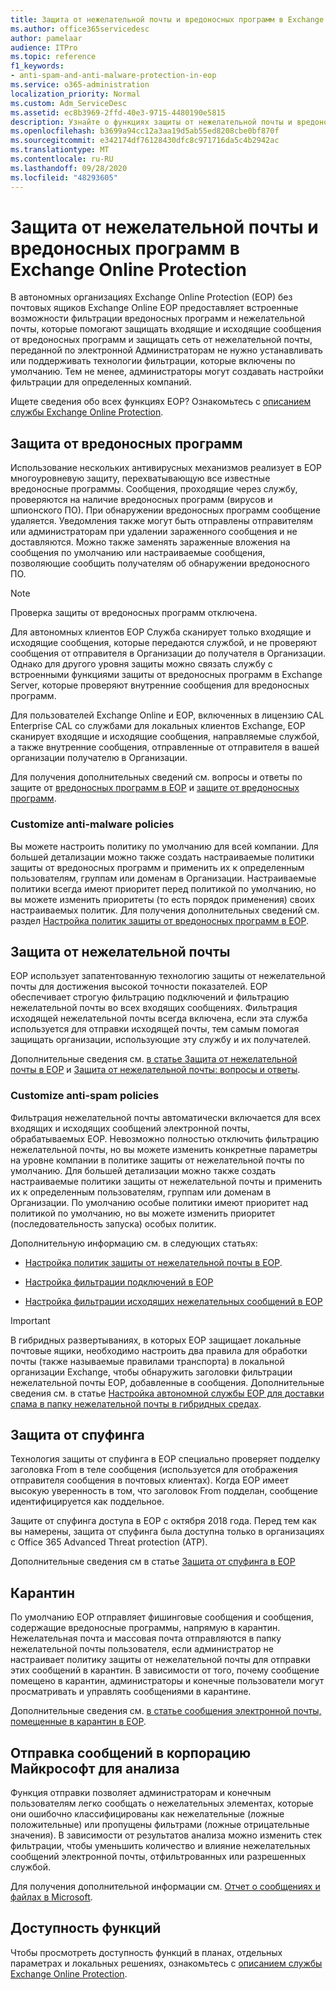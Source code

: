 ```yaml
---
title: Защита от нежелательной почты и вредоносных программ в Exchange Online Protection
ms.author: office365servicedesc
author: pamelaar
audience: ITPro
ms.topic: reference
f1_keywords:
- anti-spam-and-anti-malware-protection-in-eop
ms.service: o365-administration
localization_priority: Normal
ms.custom: Adm_ServiceDesc
ms.assetid: ec8b3969-2ffd-40e3-9715-4480190e5815
description: Узнайте о функциях защиты от нежелательной почты и вредоносных программ, доступных в автономных организациях Exchange Online Protection (EOP) без почтовых ящиков Exchange Online.
ms.openlocfilehash: b3699a94cc12a3aa19d5ab55ed8208cbe0bf870f
ms.sourcegitcommit: e342174df76128430dfc8c971716da5c4b2942ac
ms.translationtype: MT
ms.contentlocale: ru-RU
ms.lasthandoff: 09/28/2020
ms.locfileid: "48293605"
---
```

# <a name="anti-spam-and-anti-malware-protection-in-exchange-online-protection"></a>Защита от нежелательной почты и вредоносных программ в Exchange Online Protection

В автономных организациях Exchange Online Protection (EOP) без почтовых ящиков Exchange Online EOP предоставляет встроенные возможности фильтрации вредоносных программ и нежелательной почты, которые помогают защищать входящие и исходящие сообщения от вредоносных программ и защищать сеть от нежелательной почты, переданной по электронной Администраторам не нужно устанавливать или поддерживать технологии фильтрации, которые включены по умолчанию. Тем не менее, администраторы могут создавать настройки фильтрации для определенных компаний.

Ищете сведения обо всех функциях EOP? Ознакомьтесь с [описанием службы Exchange Online Protection](exchange-online-protection-service-description.md).

## <a name="anti-malware-protection"></a>Защита от вредоносных программ

Использование нескольких антивирусных механизмов реализует в EOP многоуровневую защиту, перехватывающую все известные вредоносные программы. Сообщения, проходящие через службу, проверяются на наличие вредоносных программ (вирусов и шпионского ПО). При обнаружении вредоносных программ сообщение удаляется. Уведомления также могут быть отправлены отправителям или администраторам при удалении зараженного сообщения и не доставляются. Можно также заменять зараженные вложения на сообщения по умолчанию или настраиваемые сообщения, позволяющие сообщить получателям об обнаружении вредоносного ПО.

> [!NOTE] 
> Проверка защиты от вредоносных программ отключена.

Для автономных клиентов EOP Служба сканирует только входящие и исходящие сообщения, которые передаются службой, и не проверяют сообщения от отправителя в Организации до получателя в Организации. Однако для другого уровня защиты можно связать службу с встроенными функциями защиты от вредоносных программ в Exchange Server, которые проверяют внутренние сообщения для вредоносных программ.

Для пользователей Exchange Online и EOP, включенных в лицензию CAL Enterprise CAL со службами для локальных клиентов Exchange, EOP сканирует входящие и исходящие сообщения, направляемые службой, а также внутренние сообщения, отправленные от отправителя в вашей организации получателю в Организации.

Для получения дополнительных сведений см. вопросы и ответы по защите от [вредоносных программ в EOP](https://docs.microsoft.com/microsoft-365/security/office-365-security/anti-malware-protection) и [защите от вредоносных программ](https://docs.microsoft.com/microsoft-365/security/office-365-security/anti-malware-protection-faq-eop).

### <a name="customize-anti-malware-policies"></a>Customize anti-malware policies

Вы можете настроить политику по умолчанию для всей компании. Для большей детализации можно также создать настраиваемые политики защиты от вредоносных программ и применить их к определенным пользователям, группам или доменам в Организации. Настраиваемые политики всегда имеют приоритет перед политикой по умолчанию, но вы можете изменить приоритеты (то есть порядок применения) своих настраиваемых политик. Для получения дополнительных сведений см. раздел [Настройка политик защиты от вредоносных программ в EOP](https://docs.microsoft.com/microsoft-365/security/office-365-security/configure-anti-malware-policies).

## <a name="anti-spam-protection"></a>Защита от нежелательной почты

EOP использует запатентованную технологию защиты от нежелательной почты для достижения высокой точности показателей. EOP обеспечивает строгую фильтрацию подключений и фильтрацию нежелательной почты во всех входящих сообщениях. Фильтрация исходящей нежелательной почты всегда включена, если эта служба используется для отправки исходящей почты, тем самым помогая защищать организации, использующие эту службу и их получателей.

Дополнительные сведения см. [в статье Защита от нежелательной почты в EOP](https://docs.microsoft.com/microsoft-365/security/office-365-security/anti-spam-protection) и [Защита от нежелательной почты: вопросы и ответы](https://docs.microsoft.com/microsoft-365/security/office-365-security/anti-spam-protection-faq).

### <a name="customize-anti-spam-policies"></a>Customize anti-spam policies

Фильтрация нежелательной почты автоматически включается для всех входящих и исходящих сообщений электронной почты, обрабатываемых EOP. Невозможно полностью отключить фильтрацию нежелательной почты, но вы можете изменить конкретные параметры на уровне компании в политике защиты от нежелательной почты по умолчанию. Для большей детализации можно также создать настраиваемые политики защиты от нежелательной почты и применить их к определенным пользователям, группам или доменам в Организации. По умолчанию особые политики имеют приоритет над политикой по умолчанию, но вы можете изменить приоритет (последовательность запуска) особых политик.

Дополнительную информацию см. в следующих статьях:

- [Настройка политик защиты от нежелательной почты в EOP](https://docs.microsoft.com/microsoft-365/security/office-365-security/configure-your-spam-filter-policies).

- [Настройка фильтрации подключений в EOP](https://docs.microsoft.com/microsoft-365/security/office-365-security/configure-the-connection-filter-policy)

- [Настройка фильтрации исходящих нежелательных сообщений в EOP](https://docs.microsoft.com/microsoft-365/security/office-365-security/configure-the-outbound-spam-policy)

> [!IMPORTANT]
> В гибридных развертываниях, в которых EOP защищает локальные почтовые ящики, необходимо настроить два правила для обработки почты (также называемые правилами транспорта) в локальной организации Exchange, чтобы обнаружить заголовки фильтрации нежелательной почты EOP, добавленные в сообщения. Дополнительные сведения см. в статье [Настройка автономной службы EOP для доставки спама в папку нежелательной почты в гибридных средах](https://docs.microsoft.com/microsoft-365/security/office-365-security/ensure-that-spam-is-routed-to-each-user-s-junk-email-folder).

## <a name="anti-spoofing-protection"></a>Защита от спуфинга

Технология защиты от спуфинга в EOP специально проверяет подделку заголовка From в теле сообщения (используется для отображения отправителя сообщения в почтовых клиентах). Когда EOP имеет высокую уверенность в том, что заголовок From подделан, сообщение идентифицируется как поддельное.

Защите от спуфинга доступа в EOP с октября 2018 года. Перед тем как вы намерены, защита от спуфинга была доступна только в организациях с Office 365 Advanced Threat protection (ATP).

Дополнительные сведения см в статье [Защита от спуфинга в EOP](https://docs.microsoft.com/microsoft-365/security/office-365-security/anti-spoofing-protection)

## <a name="quarantine"></a>Карантин

По умолчанию EOP отправляет фишинговые сообщения и сообщения, содержащие вредоносные программы, напрямую в карантин. Нежелательная почта и массовая почта отправляются в папку нежелательной почты пользователя, если администратор не настраивает политику защиты от нежелательной почты для отправки этих сообщений в карантин. В зависимости от того, почему сообщение помещено в карантин, администраторы и конечные пользователи могут просматривать и управлять сообщениями в карантине.

Дополнительные сведения см. [в статье сообщения электронной почты, помещенные в карантин в EOP](https://docs.microsoft.com/microsoft-365/security/office-365-security/quarantine-email-messages).

## <a name="report-messages-to-microsoft-for-analysis"></a>Отправка сообщений в корпорацию Майкрософт для анализа

Функция отправки позволяет администраторам и конечным пользователям легко сообщать о нежелательных элементах, которые они ошибочно классифицированы как нежелательные (ложные положительные) или пропущены фильтрами (ложные отрицательные значения). В зависимости от результатов анализа можно изменить стек фильтрации, чтобы уменьшить количество и влияние нежелательных сообщений электронной почты, отфильтрованных или разрешенных службой.

Для получения дополнительной информации см. [Отчет о сообщениях и файлах в Microsoft](https://docs.microsoft.com/microsoft-365/security/office-365-security/report-junk-email-messages-to-microsoft).

## <a name="feature-availability"></a>Доступность функций

Чтобы просмотреть доступность функций в планах, отдельных параметрах и локальных решениях, ознакомьтесь с [описанием службы Exchange Online Protection](exchange-online-protection-service-description.md).

